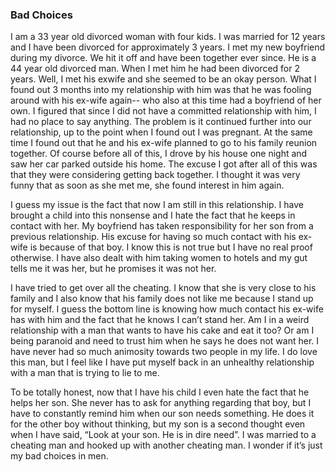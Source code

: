 ### Bad Choices

I am a 33 year old divorced woman with four kids. I was married for 12 years and I have been divorced for approximately 3 years. I met my new boyfriend during my divorce. We hit it off and have been together ever since. He is a 44 year old divorced man. When I met him he had been divorced for 2 years. Well, I met his exwife and she seemed to be an okay person. What I found out 3 months into my relationship with him was that he was fooling around with his ex-wife again-- who also at this time had a boyfriend of her own. I figured that since I did not have a committed relationship with him, I had no place to say anything. The problem is it continued further into our relationship, up to the point when I found out I was pregnant. At the same time I found out that he and his ex-wife planned to go to his family reunion together. Of course before all of this, I drove by his house one night and saw her car parked outside his home. The excuse I got after all of this was that they were considering getting back together. I thought it was very funny that as soon as she met me, she found interest in him again.

I guess my issue is the fact that now I am still in this relationship. I have brought a child into this nonsense and I hate the fact that he keeps in contact with her. My boyfriend has taken responsibility for her son from a previous relationship. His excuse for having so much contact with his ex-wife is because of that boy. I know this is not true but I have no real proof otherwise. I have also dealt with him taking women to hotels and my gut tells me it was her, but he promises it was not her.

I have tried to get over all the cheating. I know that she is very close to his family and I also know that his family does not like me because I stand up for myself. I guess the bottom line is knowing how much contact his ex-wife has with him and the fact that he knows I can’t stand her. Am I in a weird relationship with a man that wants to have his cake and eat it too? Or am I being paranoid and need to trust him when he says he does not want her. I have never had so much animosity towards two people in my life. I do love this man, but I feel like I have put myself back in an unhealthy relationship with a man that is trying to lie to me.

To be totally honest, now that I have his child I even hate the fact that he helps her son. She never has to ask for anything regarding that boy, but I have to constantly remind him when our son needs something. He does it for the other boy without thinking, but my son is a second thought even when I have said, “Look at your son. He is in dire need”. I was married to a cheating man and hooked up with another cheating man. I wonder if it’s just my bad choices in men.
